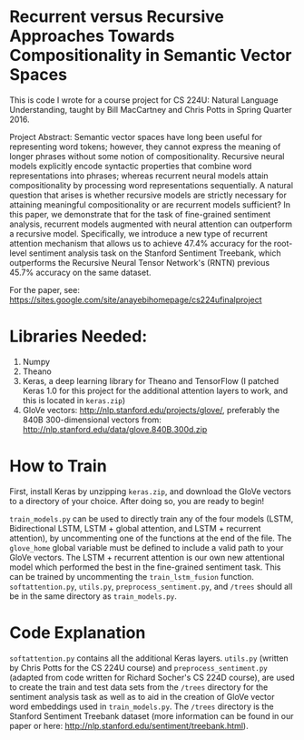 # Recurrent versus Recursive Approaches Towards Compositionality in Semantic Vector Spaces
This is code I wrote for a course project for CS 224U: Natural Language Understanding, taught by Bill MacCartney and Chris Potts in Spring Quarter 2016.

Project Abstract: Semantic vector spaces have long been useful for representing word tokens; however, they cannot express the meaning of longer phrases without some notion of compositionality. Recursive neural models explicitly encode syntactic properties that combine word representations into phrases; whereas recurrent neural models attain compositionality by processing word representations sequentially. A natural question that arises is whether recursive models are strictly necessary for attaining meaningful compositionality or are recurrent models sufficient? In this paper, we demonstrate that for the task of fine-grained sentiment analysis, recurrent models augmented with neural attention can outperform a recursive model. Specifically, we introduce a new type of recurrent attention mechanism that allows us to achieve 47.4% accuracy for the root-level sentiment analysis task on the Stanford Sentiment Treebank, which outperforms the Recursive Neural Tensor Network's (RNTN) previous 45.7% accuracy on the same dataset.

For the paper, see: https://sites.google.com/site/anayebihomepage/cs224ufinalproject

# Libraries Needed:

1. Numpy
2. Theano
3. Keras, a deep learning library for Theano and TensorFlow (I patched Keras 1.0 for this project for the additional attention layers to work, and this is located in `keras.zip`)
4. GloVe vectors: http://nlp.stanford.edu/projects/glove/, preferably the 840B 300-dimensional vectors from: http://nlp.stanford.edu/data/glove.840B.300d.zip

# How to Train

First, install Keras by unzipping `keras.zip`, and download the GloVe vectors to a directory of your choice. After doing so, you are ready to begin!

`train_models.py` can be used to directly train any of the four models (LSTM, Bidirectional LSTM, LSTM + global attention, and LSTM + recurrent attention), by uncommenting one of the functions at the end of the file. The `glove_home` global variable must be defined to include a valid path to your GloVe vectors. The LSTM + recurrent attention is our own new attentional model which performed the best in the fine-grained sentiment task. This can be trained by uncommenting the `train_lstm_fusion` function. `softattention.py`, `utils.py`, `preprocess_sentiment.py`, and `/trees` should all be in the same directory as `train_models.py`.

# Code Explanation

`softattention.py` contains all the additional Keras layers. `utils.py` (written by Chris Potts for the CS 224U course) and `preprocess_sentiment.py` (adapted from code written for Richard Socher's CS 224D course), are used to create the train and test data sets from the `/trees` directory for the sentiment analysis task as well as to aid in the creation of GloVe vector word embeddings used in `train_models.py`. The `/trees` directory is the Stanford Sentiment Treebank dataset (more information can be found in our paper or here: http://nlp.stanford.edu/sentiment/treebank.html).
